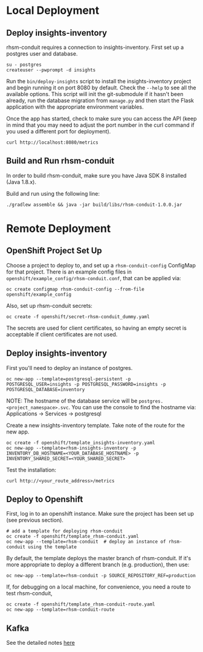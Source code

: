 # Local Deployment

## Deploy insights-inventory

rhsm-conduit requires a connection to insights-inventory. First set up a
postgres user and database.

```
su - postgres
createuser --pwprompt -d insights
```

Run the `bin/deploy-insights` script to install the insights-inventory
project and begin running it on port 8080 by default. Check the `--help`
to see all the available options. This script will init the
git-submodule if it hasn't been already, run the database migration from
`manage.py` and then start the Flask application with the appropriate
environment variables.

Once the app has started, check to make sure you can access the API
(keep in mind that you may need to adjust the port number in the curl
command if you used a different port for deployment).

```
curl http://localhost:8080/metrics
```

## Build and Run rhsm-conduit

In order to build rhsm-conduit, make sure you have Java SDK 8 installed
(Java 1.8.x).

Build and run using the following line:

```
./gradlew assemble && java -jar build/libs/rhsm-conduit-1.0.0.jar
```

# Remote Deployment

## OpenShift Project Set Up

Choose a project to deploy to, and set up a `rhsm-conduit-config`
ConfigMap for that project. There is an example config files in
`openshift/example_config/rhsm-conduit.conf`, that can be applied via:

```
oc create configmap rhsm-conduit-config --from-file openshift/example_config
```

Also, set up rhsm-conduit secrets:

```
oc create -f openshift/secret-rhsm-conduit_dummy.yaml
```

The secrets are used for client certificates, so having an empty secret
is acceptable if client certificates are not used.

## Deploy insights-inventory

First you'll need to deploy an instance of postgres.
```
oc new-app --template=postgresql-persistent -p POSTGRESQL_USER=insights -p POSTGRESQL_PASSWORD=insights -p POSTGRESQL_DATABASE=inventory
```

NOTE: The hostname of the database service will be
`postgres.<project_namespace>.svc`. You can use the console to find the
hostname via: Applications -> Services -> postgresql

Create a new insights-inventory template. Take note of the route for the
new app.

```
oc create -f openshift/template_insights-inventory.yaml
oc new-app --template=rhsm-insights-inventory -p INVENTORY_DB_HOSTNAME=<YOUR_DATABASE_HOSTNAME> -p INVENTORY_SHARED_SECRET=<YOUR_SHARED_SECRET>
```

Test the installation:
```
curl http://<your_route_address>/metrics
```

## Deploy to Openshift

First, log in to an openshift instance. Make sure the project has been
set up (see previous section).

```
# add a template for deploying rhsm-conduit
oc create -f openshift/template_rhsm-conduit.yaml
oc new-app --template=rhsm-conduit  # deploy an instance of rhsm-conduit using the template
```

By default, the template deploys the master branch of rhsm-conduit. If
it's more appropriate to deploy a different branch (e.g. production),
then use:

```
oc new-app --template=rhsm-conduit -p SOURCE_REPOSITORY_REF=production
```

If, for debugging on a local machine, for convenience, you need a route
to test rhsm-conduit,

```
oc create -f openshift/template_rhsm-conduit-route.yaml
oc new-app --template=rhsm-conduit-route
```

## Kafka

See the detailed notes [here](README-kafka.md)

